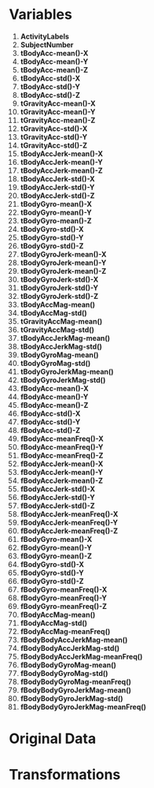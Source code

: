 Variables
=========
1. **ActivityLabels**  
2. **SubjectNumber**  
3. **tBodyAcc-mean()-X**  
4. **tBodyAcc-mean()-Y**  
5. **tBodyAcc-mean()-Z**  
6. **tBodyAcc-std()-X**  
7. **tBodyAcc-std()-Y**  
8. **tBodyAcc-std()-Z**  
9. **tGravityAcc-mean()-X**  
10. **tGravityAcc-mean()-Y**  
11. **tGravityAcc-mean()-Z**  
12. **tGravityAcc-std()-X**  
13. **tGravityAcc-std()-Y**  
14. **tGravityAcc-std()-Z**  
15. **tBodyAccJerk-mean()-X**  
16. **tBodyAccJerk-mean()-Y**  
17. **tBodyAccJerk-mean()-Z**  
18. **tBodyAccJerk-std()-X**  
19. **tBodyAccJerk-std()-Y**  
20. **tBodyAccJerk-std()-Z**  
21. **tBodyGyro-mean()-X**  
22. **tBodyGyro-mean()-Y**  
23. **tBodyGyro-mean()-Z**  
24. **tBodyGyro-std()-X**  
25. **tBodyGyro-std()-Y**  
26. **tBodyGyro-std()-Z**  
27. **tBodyGyroJerk-mean()-X**  
28. **tBodyGyroJerk-mean()-Y**   
29. **tBodyGyroJerk-mean()-Z**  
30. **tBodyGyroJerk-std()-X**  
31. **tBodyGyroJerk-std()-Y**  
32. **tBodyGyroJerk-std()-Z**  
33. **tBodyAccMag-mean()**  
34. **tBodyAccMag-std()**  
35. **tGravityAccMag-mean()**  
36. **tGravityAccMag-std()**  
37. **tBodyAccJerkMag-mean()**  
38. **tBodyAccJerkMag-std()**  
39. **tBodyGyroMag-mean()**  
40. **tBodyGyroMag-std()**  
41. **tBodyGyroJerkMag-mean()**  
42. **tBodyGyroJerkMag-std()**  
43. **fBodyAcc-mean()-X**  
44. **fBodyAcc-mean()-Y**  
45. **fBodyAcc-mean()-Z**  
46. **fBodyAcc-std()-X**  
47. **fBodyAcc-std()-Y**   
48. **fBodyAcc-std()-Z**  
49. **fBodyAcc-meanFreq()-X**  
50. **fBodyAcc-meanFreq()-Y**  
51. **fBodyAcc-meanFreq()-Z**  
52. **fBodyAccJerk-mean()-X**  
53. **fBodyAccJerk-mean()-Y**  
54. **fBodyAccJerk-mean()-Z**  
55. **fBodyAccJerk-std()-X**  
56. **fBodyAccJerk-std()-Y**  
57. **fBodyAccJerk-std()-Z**  
58. **fBodyAccJerk-meanFreq()-X**  
59. **fBodyAccJerk-meanFreq()-Y**  
60. **fBodyAccJerk-meanFreq()-Z**  
61. **fBodyGyro-mean()-X**  
63. **fBodyGyro-mean()-Y**  
64. **fBodyGyro-mean()-Z**  
65. **fBodyGyro-std()-X**  
66. **fBodyGyro-std()-Y**  
67. **fBodyGyro-std()-Z**  
68. **fBodyGyro-meanFreq()-X**  
69. **fBodyGyro-meanFreq()-Y**  
70. **fBodyGyro-meanFreq()-Z**  
71. **fBodyAccMag-mean()**  
72. **fBodyAccMag-std()**  
73. **fBodyAccMag-meanFreq()**  
74. **fBodyBodyAccJerkMag-mean()**  
75. **fBodyBodyAccJerkMag-std()**  
76. **fBodyBodyAccJerkMag-meanFreq()**  
77. **fBodyBodyGyroMag-mean()**  
78. **fBodyBodyGyroMag-std()**  
79. **fBodyBodyGyroMag-meanFreq()**  
80. **fBodyBodyGyroJerkMag-mean()**  
81. **fBodyBodyGyroJerkMag-std()**  
82. **fBodyBodyGyroJerkMag-meanFreq()**  

Original Data
=============


Transformations
===============
